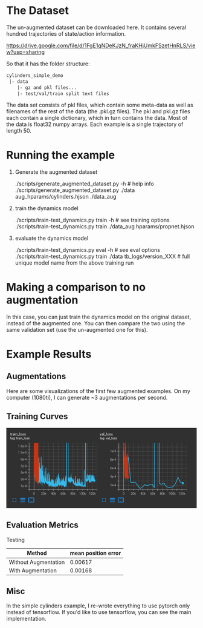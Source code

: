 # The Dataset

The un-augmented dataset can be downloaded here. It contains several hundred trajectories of state/action information.

https://drive.google.com/file/d/1FgE1qNDeKJzN_fraKHjUmkFSzetHnRLS/view?usp=sharing

So that it has the folder structure:

```
cylinders_simple_demo
 |- data
    |- gz and pkl files...
    |- test/val/train split text files
```

The data set consists of pkl files, which contain some meta-data as well as filenames of the rest of the data (the .pkl.gz files).
The pkl and pkl.gz files each contain a single dictionary, which in turn contains the data. Most of the data is float32 numpy arrays.
Each example is a single trajectory of length 50.

# Running the example

1. Generate the augmented dataset


    ./scripts/generate_augmented_dataset.py -h  # help info
    ./scripts/generate_augmented_dataset.py ./data aug_hparams/cylinders.hjson ./data_aug


2. train the dynamics model


    ./scripts/train-test_dynamics.py train -h  # see training options
    ./scripts/train-test_dynamics.py train ./data_aug hparams/propnet.hjson

3. evaluate the dynamics model


    ./scripts/train-test_dynamics.py eval -h  # see eval options
    ./scripts/train-test_dynamics.py train ./data tb_logs/version_XXX # full unique model name from the above training run

# Making a comparison to no augmentation

In this case, you can just train the dynamics model on the original dataset, instead of the augmented one.
You can then compare the two using the same validation set (use the un-augmented one for this).


# Example Results

## Augmentations
Here are some visualizations of the first few augmented examples. On my computer (1080ti), I can generate ~3 augmentations per second.

## Training Curves

![loss curves](loss_curves.png)

## Evaluation Metrics

Testing

| Method | mean position error |
|---|---|
| Without Augmentation | 0.00617 |
| With Augmentation    | 0.00168 |

## Misc

In the simple cylinders example, I re-wrote everything to use pytorch only instead of tensorflow.
If you'd like to use tensorflow, you can see the main implementation.

